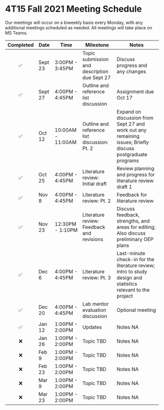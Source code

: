 # 4T15 Fall 2021 Meeting Schedule

Our meetings will occur on a biweekly basis every Monday, with any additional meetings scheduled as needed. All meetings will take place on MS Teams.

| Completed | Date | Time | Milestone | Notes |
| :----: | ---- | ---- | ---- | ---- |
| ✅ | Sept 23 | 3:00PM - 3:45PM | Topic submission and description due Sept 27 | Discuss progress and any changes |
| ✅ | Sept 27 | 4:00PM - 4:45PM | Outline and reference list discussion | Assignment due Oct 17 |
| ✅ | Oct 12 | 10:00AM - 11:00AM | Outline and reference list discussion: Pt. 2 | Expand on discussion from Sept 27 and work out any remaining issues; Briefly discuss postgraduate programs |
| ✅ | Oct 25 | 4:00PM - 4:45PM | Literature review: Initial draft | Review planning and progress for literature review draft 1
| ✅ | Nov 8 | 4:00PM - 4:45PM | Literature review: Pt. 2 | Feedback for literature review |
| ✅ | Nov 23 | 12:30PM - 1:10PM | Literature review: Feedback and revisions | Discuss feedback, strengths, and areas for editing; Also discuss preliminary OEP plans | 
| ✅ | Dec 6 | 4:00PM - 4:45PM | Literature review: Pt. 3 | Last-minute check-in for the literature review; Intro to study design and statistics relevant to the project | 
| ✅ | Dec 20 | 4:00PM - 4:45PM | Lab mentor evaluation discussion | Optional meeting |
| ✅ | Jan 12 | 1:00PM - 2:00PM | Updates | Notes NA |
| :x: | Jan 26 | 1:00PM - 2:00PM | Topic TBD | Notes NA |
| :x: | Feb 9 | 1:00PM - 2:00PM | Topic TBD | Notes NA |
| :x: | Feb 23 | 1:00PM - 2:00PM | Topic TBD | Notes NA |
| :x: | Mar 9 | 1:00PM - 2:00PM | Topic TBD | Notes NA |
| :x: | Mar 23 | 1:00PM - 2:00PM | Topic TBD | Notes NA |

